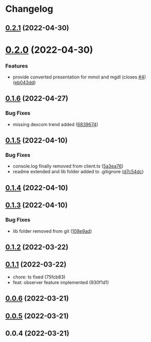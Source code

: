 # Changelog

## [0.2.1](https://github.com/DiaKEM/dexcom-api-client/compare/0.2.0...0.2.1) (2022-04-30)

# [0.2.0](https://github.com/DiaKEM/dexcom-api-client/compare/0.1.6...0.2.0) (2022-04-30)

### Features

* provide converted presentation for mmol and mgdl (closes [#4](https://github.com/DiaKEM/dexcom-api-client/issues/4)) ([eb043dd](https://github.com/DiaKEM/dexcom-api-client/commit/eb043dd4171ebac190aba32467cc237f15f5e5dc))

## [0.1.6](https://github.com/DiaKEM/dexcom-api-client/compare/0.1.5...0.1.6) (2022-04-27)


### Bug Fixes

* missing dexcom trend added ([6839674](https://github.com/DiaKEM/dexcom-api-client/commit/68396748e112ec87f343157eeb479aacdbdf122c))

## [0.1.5](https://github.com/DiaKEM/dexcom-api-client/compare/0.1.4...0.1.5) (2022-04-10)

### Bug Fixes

* console.log finally removed from client.ts ([5a3ea76](https://github.com/DiaKEM/dexcom-api-client/commit/5a3ea7637c02a84c6083ead15bb9b5fa9e508a17))
* readme extended and lib folder added to .gitignore ([d7c54dc](https://github.com/DiaKEM/dexcom-api-client/commit/d7c54dce11946d5a7de88203db086c440da1f538))

## [0.1.4](https://github.com/DiaKEM/dexcom-api-client/compare/0.1.3...0.1.4) (2022-04-10)

## [0.1.3](https://github.com/DiaKEM/dexcom-api-client/compare/0.1.2...0.1.3) (2022-04-10)

### Bug Fixes

* lib folder removed from git ([108e9ad](https://github.com/DiaKEM/dexcom-api-client/commit/108e9ad814b9bad6544f1e4ea8706fd4ce3fc0e3))

## [0.1.2](https://github.com/DiaKEM/dexcom-api-client/compare/0.1.1...0.1.2) (2022-03-22)

## [0.1.1](https://github.com/DiaKEM/dexcom-api-client/compare/0.1.0...0.1.1) (2022-03-22)
* chore: ts fixed (75fcb83)
* feat: observer feature implemented (930f1d1)
 
## [0.0.6](https://github.com/DiaKEM/dexcom-api-client/compare/0.0.5...0.0.6) (2022-03-21)

## [0.0.5](https://github.com/DiaKEM/dexcom-api-client/compare/0.0.4...0.0.5) (2022-03-21)

## 0.0.4 (2022-03-21)